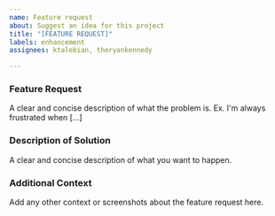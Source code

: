 ```yaml
---
name: Feature request
about: Suggest an idea for this project
title: "[FEATURE REQUEST]"
labels: enhancement
assignees: ktalebian, theryankennedy

---
```


### Feature Request

A clear and concise description of what the problem is. Ex. I'm always frustrated when [...]

### Description of Solution

A clear and concise description of what you want to happen.

### Additional Context
Add any other context or screenshots about the feature request here.
